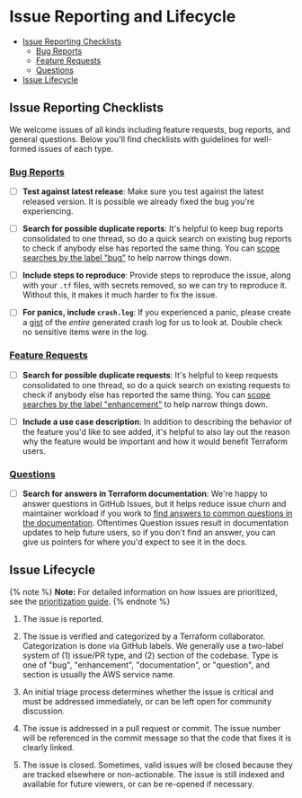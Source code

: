 # Issue Reporting and Lifecycle

<!-- TOC depthFrom:2 -->

- [Issue Reporting Checklists](#issue-reporting-checklists)
    - [Bug Reports](https://github.com/hashicorp/terraform-provider-aws/issues/new?template=Bug_Report.md)
    - [Feature Requests](https://github.com/hashicorp/terraform-provider-aws/issues/new?labels=enhancement&template=Feature_Request.md)
    - [Questions](https://github.com/hashicorp/terraform-provider-aws/issues/new?labels=question&template=Question.md)
- [Issue Lifecycle](#issue-lifecycle)

<!-- /TOC -->

## Issue Reporting Checklists

We welcome issues of all kinds including feature requests, bug reports, and
general questions. Below you'll find checklists with guidelines for well-formed
issues of each type.

### [Bug Reports](https://github.com/hashicorp/terraform-provider-aws/issues/new?template=Bug_Report.md)

- [ ] __Test against latest release__: Make sure you test against the latest
   released version. It is possible we already fixed the bug you're experiencing.

- [ ] __Search for possible duplicate reports__: It's helpful to keep bug
   reports consolidated to one thread, so do a quick search on existing bug
   reports to check if anybody else has reported the same thing. You can [scope
      searches by the label "bug"](https://github.com/hashicorp/terraform-provider-aws/issues?q=is%3Aopen+is%3Aissue+label%3Abug) to help narrow things down.

- [ ] __Include steps to reproduce__: Provide steps to reproduce the issue,
   along with your `.tf` files, with secrets removed, so we can try to
   reproduce it. Without this, it makes it much harder to fix the issue.

- [ ] __For panics, include `crash.log`__: If you experienced a panic, please
   create a [gist](https://gist.github.com) of the *entire* generated crash log
   for us to look at. Double check no sensitive items were in the log.

### [Feature Requests](https://github.com/hashicorp/terraform-provider-aws/issues/new?labels=enhancement&template=Feature_Request.md)

- [ ] __Search for possible duplicate requests__: It's helpful to keep requests
   consolidated to one thread, so do a quick search on existing requests to
   check if anybody else has reported the same thing. You can [scope searches by
      the label "enhancement"](https://github.com/hashicorp/terraform-provider-aws/issues?q=is%3Aopen+is%3Aissue+label%3Aenhancement) to help narrow things down.

- [ ] __Include a use case description__: In addition to describing the
   behavior of the feature you'd like to see added, it's helpful to also lay
   out the reason why the feature would be important and how it would benefit
   Terraform users.

### [Questions](https://github.com/hashicorp/terraform-provider-aws/issues/new?labels=question&template=Question.md)

- [ ] __Search for answers in Terraform documentation__: We're happy to answer
   questions in GitHub Issues, but it helps reduce issue churn and maintainer
   workload if you work to [find answers to common questions in the
   documentation](https://www.terraform.io/docs/providers/aws/index.html). Oftentimes Question issues result in documentation updates
   to help future users, so if you don't find an answer, you can give us
   pointers for where you'd expect to see it in the docs.

## Issue Lifecycle

{% note %}
**Note:** For detailed information on how issues are prioritized, see the [prioritization guide](./prioritization.md).
{% endnote %} 

1. The issue is reported.

2. The issue is verified and categorized by a Terraform collaborator.
   Categorization is done via GitHub labels. We generally use a two-label
   system of (1) issue/PR type, and (2) section of the codebase. Type is
   one of "bug", "enhancement", "documentation", or "question", and section
   is usually the AWS service name.

3. An initial triage process determines whether the issue is critical and must
   be addressed immediately, or can be left open for community discussion.

4. The issue is addressed in a pull request or commit. The issue number will be
   referenced in the commit message so that the code that fixes it is clearly
   linked.

5. The issue is closed. Sometimes, valid issues will be closed because they are
   tracked elsewhere or non-actionable. The issue is still indexed and
   available for future viewers, or can be re-opened if necessary.
